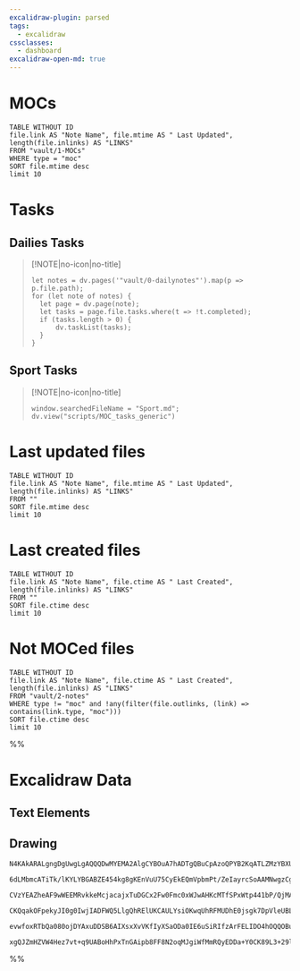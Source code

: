 ```yaml
---
excalidraw-plugin: parsed
tags:
  - excalidraw
cssclasses:
  - dashboard
excalidraw-open-md: true
---
```

# MOCs

```dataview
TABLE WITHOUT ID
file.link AS "Note Name", file.mtime AS " Last Updated", length(file.inlinks) AS "LINKS"
FROM "vault/1-MOCs"
WHERE type = "moc"
SORT file.mtime desc
limit 10
```



# Tasks

## Dailies Tasks

> [!NOTE|no-icon|no-title] 
> ```dataviewjs 
> let notes = dv.pages('"vault/0-dailynotes"').map(p => p.file.path);
> for (let note of notes) {
> 	let page = dv.page(note);
> 	let tasks = page.file.tasks.where(t => !t.completed);
> 	if (tasks.length > 0) {
> 		dv.taskList(tasks);
> 	}
> }
> ```  




## Sport Tasks


> [!NOTE|no-icon|no-title] 
> ```dataviewjs
> window.searchedFileName = "Sport.md";
> dv.view("scripts/MOC_tasks_generic")
> ```


# Last updated files

```dataview
TABLE WITHOUT ID
file.link AS "Note Name", file.mtime AS " Last Updated", length(file.inlinks) AS "LINKS"
FROM ""
SORT file.mtime desc
limit 10
```

# Last created files

```dataview
TABLE WITHOUT ID
file.link AS "Note Name", file.ctime AS " Last Created", length(file.inlinks) AS "LINKS"
FROM ""
SORT file.ctime desc
limit 10
```






# Not MOCed files

```dataview
TABLE WITHOUT ID
file.link AS "Note Name", file.ctime AS " Last Created", length(file.inlinks) AS "LINKS"
FROM "vault/2-notes"
WHERE type != "moc" and !any(filter(file.outlinks, (link) => contains(link.type, "moc")))
SORT file.ctime desc
limit 10
```

%%
# Excalidraw Data

## Text Elements

## Drawing
```compressed-json
N4KAkARALgngDgUwgLgAQQQDwMYEMA2AlgCYBOuA7hADTgQBuCpAzoQPYB2KqATLZMzYBXUtiRoIACyhQ4zZAHoFAc0JRJQgEYA6bGwC2CgF7N6hbEcK4OCtptbErHALRY8RMpWdx8Q1TdIEfARcZgRmBShcZQUebQB2bQBWGjoghH0EDihmbgBtcDBQMBKIEm4IACUOAA59AHUAM2YAGTYAYWZ49paANQBNACkAfQBZACtB1JLIWEQKwOwojmVg

6dLMbmcATiTk/lKYLYBGABZE454kg8gKEnVuU75CyEkEQmVpbmPt/ZeIayrcSoAAMNwgzCgpDYAGsEO02Pg2KQKgBiY4IDEY9aQTS4bAw5TQoQcYgIpEoiRQ6zMOC4QLZHEQRqEfD4ADKsDWEkEHiZkOhcPq90k3GeMwhUNhCE5MG56F55XBxM+HHCuTQx3BbDp2DUR01ILB/yJwjgAEliBrUHkALrgxrkTKW7gcIRs8GEUlYCq4EFM4mktXMa3F

CVzYEAZheAF9wWEEMRvkkeMcjacajxTuDGCx2Fw0Fmc0xWJwAHKcMTfSPxWtp441bP/QjMAAi6Sgie4UKECHBmmEpIAosFMtlrW6Pf8hHBiLhO0nNfFIwA2Gog45JJLbbY1GrgogcGGu934A9sAldtCNAhhQox8D2ui4OBwTnz4Fh6BvTIVIifKB1gYQgEAoAAhfFCUDMlEWRNFGgQxCgOwEQGSgc1O30TlBXhWDKXQdFMSI5DUKydDMIgglTRJG

CKQqakOFpekyJI0g0IwjIADFWQ5LlgQhRElUKCAULYsiOKwqUhRFMUDhE0jsgk7DpVleUBL5OTRPYzDKmEVV1W+TSFPIjIAHldX1b4jSMsTFMwzjOCgTjcH0VkDVQa5hK08T7Mc9lCCMYEeGNUpvLsjIABUsCgABBf8C3QYJGkAmztIyd9SFiti2AoN5cEXVBJzPLzjIkodSRi7LcpCAqASq1i0v0SroQoCL4H46CgOYbBoTZAANbhI22SM/lKbr

evwfoxRTbQa080ojDYAxuDDSB6AIXsxXvVKfIyXSaODa0IE6uSiRIfzArFELIDO4hOQQOBuHmm7SBIUY2GIBBytwTRggKm98DCU7XtouC0FWiAwMRWrSGUPEAApU3iaheGOZHUfRkFkgASiZSoEGUd16QWOHcERyMwV4CmUZ4anQRxiBtpK2yoGUuFzKgfMJ1POTHRchB8e9V6VhW/4sh+v7u1IXtwWwIhHrQHs+3+Dh+almX/mEKBD2BJWmdKOx

xgQJZmHZVW4Hez7vt+q9UABoHhPxTnGAipb8FF8N2oqMJgiWfMmRQyEDDa+Y0CK89L3+29lYlfBQliv2Xbdk82XvcA4zoFlglDB8YyAA
```
%%